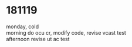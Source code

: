 # 181119

monday, cold  
morning do ocu cr, modify code, revise vcast test  
afternoon revise ut ac test  
